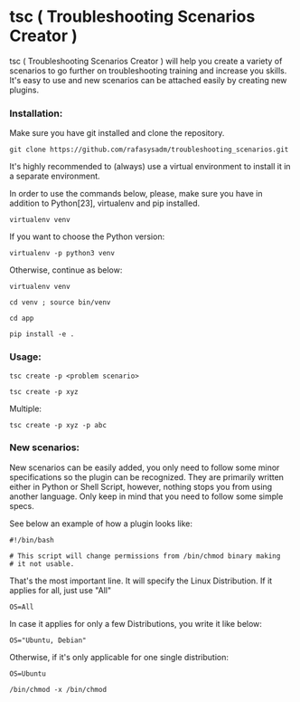 # tsc ( Troubleshooting Scenarios Creator )

tsc ( Troubleshooting Scenarios Creator ) will help you create a variety of scenarios to go further on troubleshooting training and increase you skills.
It's easy to use and new scenarios can be attached easily by creating new plugins.

### Installation:

Make sure you have git installed and clone the repository.

`git clone https://github.com/rafasysadm/troubleshooting_scenarios.git`

It's highly recommended to (always) use a virtual environment to install it in a separate environment.

In order to use the commands below, please, make sure you have in addition to Python[23], virtualenv and pip installed.


   `virtualenv venv`
   
If you want to choose the Python version:

   `virtualenv -p python3 venv`
   
Otherwise, continue as below:

``` 
virtualenv venv

cd venv ; source bin/venv

cd app
   
pip install -e .
```


### Usage:

`tsc create -p <problem scenario>`

`tsc create -p xyz`

Multiple:

`tsc create -p xyz -p abc`

### New scenarios:

New scenarios can be easily added, you only need to follow some minor specifications so the plugin can be recognized.
They are primarily written either in Python or Shell Script, however, nothing stops you from using another language. Only keep in mind that you need to follow some simple specs.

See below an example of how a plugin looks like:

```
#!/bin/bash

# This script will change permissions from /bin/chmod binary making
# it not usable.

```

That's the most important line. It will specify the Linux Distribution.
If it applies for all, just use "All"

`OS=All`

In case it applies for only a few Distributions, you write it like below:

`OS="Ubuntu, Debian"`

Otherwise, if it's only applicable for one single distribution:

`OS=Ubuntu`

`/bin/chmod -x /bin/chmod`





